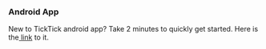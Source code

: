 ### Android App

New to TickTick android app? Take 2 minutes to quickly get started. Here is the[ link](https://www.youtube.com/playlist?list=PLbWRKVi0_aTFbQcYoQHar2TR88yoO190U) to it.


